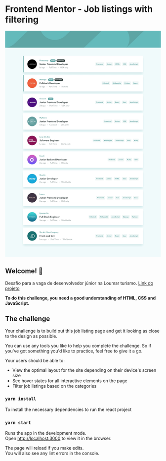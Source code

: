 # Frontend Mentor - Job listings with filtering

![Design preview for the Job listings with filtering coding challenge](./src/images/desktop-design.jpg)

## Welcome! 👋

Desafio para a vaga de desenvolvedor júnior na Loumar turismo.
[Link do projeto](https://desafio-frontend-jet.vercel.app/) 

**To do this challenge, you need a good understanding of HTML, CSS and JavaScript.**

## The challenge

Your challenge is to build out this job listing page and get it looking as close to the design as possible.

You can use any tools you like to help you complete the challenge. So if you've got something you'd like to practice, feel free to give it a go.

Your users should be able to:

- View the optimal layout for the site depending on their device's screen size
- See hover states for all interactive elements on the page
- Filter job listings based on the categories



### `yarn install`

To install the necessary dependencies to run the react project


### `yarn start`

Runs the app in the development mode.\
Open [http://localhost:3000](http://localhost:3000) to view it in the browser.

The page will reload if you make edits.\
You will also see any lint errors in the console.
